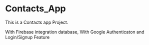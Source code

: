 # Contacts_App
This is a Contacts app Project.

With Firebase integration database, With Google Authenticaton and Login/Signup Feature
